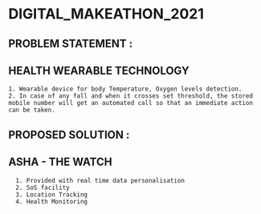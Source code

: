 # DIGITAL_MAKEATHON_2021

## PROBLEM STATEMENT :
  ## HEALTH WEARABLE TECHNOLOGY 

    1. Wearable device for body Temperature, Oxygen levels detection.
    2. In case of any fall and when it crosses set threshold, the stored mobile number will get an automated call so that an immediate action can be taken.

## PROPOSED SOLUTION :
  
  ## ASHA - THE WATCH
      1. Provided with real time data personalisation
      2. SoS facility
      3. Location Tracking
      4. Health Monitoring


